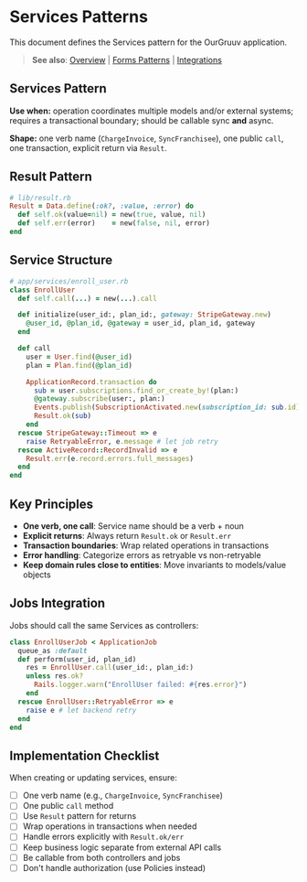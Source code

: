 # Services Patterns

This document defines the Services pattern for the OurGruuv application.

> **See also**: [Overview](../overview.md) | [Forms Patterns](./forms-validation.md) | [Integrations](./integrations.md)

## Services Pattern

**Use when:** operation coordinates multiple models and/or external systems; requires a transactional boundary; should be callable sync **and** async.

**Shape:** one verb name (`ChargeInvoice`, `SyncFranchisee`), one public `call`, one transaction, explicit return via `Result`.

## Result Pattern

```ruby
# lib/result.rb
Result = Data.define(:ok?, :value, :error) do
  def self.ok(value=nil) = new(true, value, nil)
  def self.err(error)    = new(false, nil, error)
end
```

## Service Structure

```ruby
# app/services/enroll_user.rb
class EnrollUser
  def self.call(...) = new(...).call

  def initialize(user_id:, plan_id:, gateway: StripeGateway.new)
    @user_id, @plan_id, @gateway = user_id, plan_id, gateway
  end

  def call
    user = User.find(@user_id)
    plan = Plan.find(@plan_id)

    ApplicationRecord.transaction do
      sub = user.subscriptions.find_or_create_by!(plan:)
      @gateway.subscribe(user:, plan:)
      Events.publish(SubscriptionActivated.new(subscription_id: sub.id))
      Result.ok(sub)
    end
  rescue StripeGateway::Timeout => e
    raise RetryableError, e.message # let job retry
  rescue ActiveRecord::RecordInvalid => e
    Result.err(e.record.errors.full_messages)
  end
end
```

## Key Principles

- **One verb, one call**: Service name should be a verb + noun
- **Explicit returns**: Always return `Result.ok` or `Result.err`
- **Transaction boundaries**: Wrap related operations in transactions
- **Error handling**: Categorize errors as retryable vs non-retryable
- **Keep domain rules close to entities**: Move invariants to models/value objects

## Jobs Integration

Jobs should call the same Services as controllers:

```ruby
class EnrollUserJob < ApplicationJob
  queue_as :default
  def perform(user_id, plan_id)
    res = EnrollUser.call(user_id:, plan_id:)
    unless res.ok?
      Rails.logger.warn("EnrollUser failed: #{res.error}")
    end
  rescue EnrollUser::RetryableError => e
    raise e # let backend retry
  end
end
```

## Implementation Checklist

When creating or updating services, ensure:
- [ ] One verb name (e.g., `ChargeInvoice`, `SyncFranchisee`)
- [ ] One public `call` method
- [ ] Use `Result` pattern for returns
- [ ] Wrap operations in transactions when needed
- [ ] Handle errors explicitly with `Result.ok/err`
- [ ] Keep business logic separate from external API calls
- [ ] Be callable from both controllers and jobs
- [ ] Don't handle authorization (use Policies instead)
